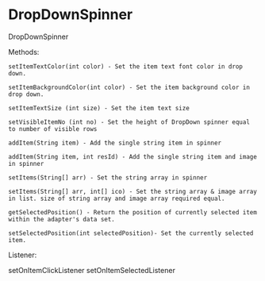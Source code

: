 DropDownSpinner
===============

DropDownSpinner


 Methods:

    setItemTextColor(int color) - Set the item text font color in drop down.

    setItemBackgroundColor(int color) - Set the item background color in drop down.

    setItemTextSize (int size) - Set the item text size

    setVisibleItemNo (int no) - Set the height of DropDown spinner equal to number of visible rows

    addItem(String item) - Add the single string item in spinner

    addItem(String item, int resId) - Add the single string item and image in spinner

    setItems(String[] arr) - Set the string array in spinner

    setItems(String[] arr, int[] ico) - Set the string array & image array in list. size of string array and image array required equal.

    getSelectedPosition() - Return the position of currently selected item within the adapter's data set.

    setSelectedPosition(int selectedPosition)- Set the currently selected item.

  Listener:

  setOnItemClickListener
  setOnItemSelectedListener


